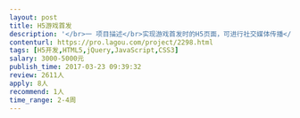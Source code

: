 ```yaml
---                
layout: post       
title: H5游戏首发           
description: '</br>一 项目描述</br>实现游戏首发时的H5页面，可进行社交媒体传播</br>可提供设计稿，需开发人员实现</br></br>二 主要功能点</br>(1) H5游戏内容展示</br>(2) Android游戏安装包下载</br>(3) iOS的App Store链接打开</br>(4) 通过微信公众号可以分享</br></br>三 可参考产品</br>https://www.stars-cloud.com/wall/detail/300354</br></br>四 人员要求</br>精通H5开发和微信公众号开发</br>'     
contenturl: https://pro.lagou.com/project/2298.html      
tags: [H5开发,HTML5,jQuery,JavaScript,CSS3]            
salary: 3000-5000元          
publish_time: 2017-03-23 09:39:32         
review: 2611人                   
apply: 8人                   
recommend: 1人                   
time_range: 2-4周              
---                 
```

